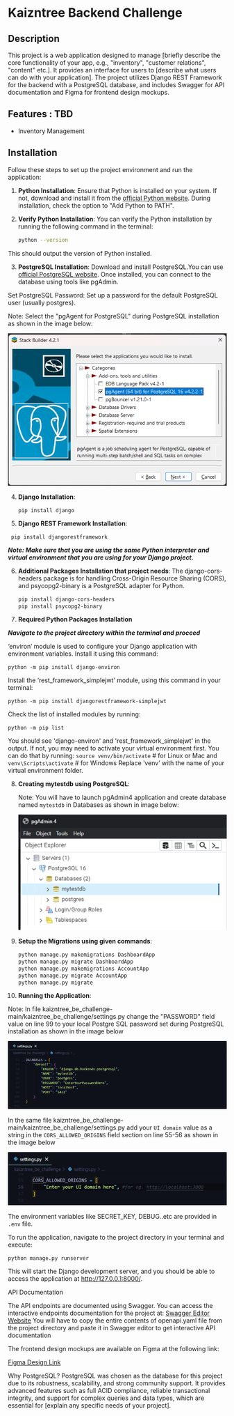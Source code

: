 # Kaizntree Backend Challenge

## Description

This project is a web application designed to manage [briefly describe the core functionality of your app, e.g., "inventory", "customer relations", "content" etc.]. It provides an interface for users to [describe what users can do with your application]. The project utilizes Django REST Framework for the backend with a PostgreSQL database, and includes Swagger for API documentation and Figma for frontend design mockups.

## Features : TBD

- Inventory Management

  
## Installation

Follow these steps to set up the project environment and run the application:

1. **Python Installation**: Ensure that Python is installed on your system. If not, download and install it from the [official Python website](https://www.python.org/). During installation, check the option to "Add Python to PATH".

2. **Verify Python Installation**: You can verify the Python installation by running the following command in the terminal:

   ```sh
   python --version
   ```
This should output the version of Python installed.

3. **PostgreSQL Installation**: Download and install PostgreSQL.You can use [official PostgreSQL website](https://www.postgresql.org/download/). Once installed, you can connect to the database using tools like pgAdmin.

Set PostgreSQL Password: Set up a password for the default PostgreSQL user (usually postgres).

Note: Select the "pgAgent for PostgreSQL" during PostgreSQL installation as shown in the image below:

![Alt text](pgAgent.png?raw=true "PgAgent")

4. **Django Installation**:

   ```
   pip install django
   ```
5. **Django REST Framework Installation**:

  ```
   pip install djangorestframework
  ```
***Note: Make sure that you are using the same Python interpreter and virtual environment that you are using for your Django project.***
  
6. **Additional Packages Installation that project needs**:
The django-cors-headers package is for handling Cross-Origin Resource Sharing (CORS), and psycopg2-binary is a PostgreSQL adapter for Python.

   ```
   pip install django-cors-headers
   pip install psycopg2-binary
   ```
7. **Required Python Packages Installation**

***Navigate to the project directory within the terminal and proceed***

‘environ’ module is used to configure your Django application with environment variables. Install it using this command:

   ```
   python -m pip install django-environ
   ```
Install the ‘rest_framework_simplejwt’ module, using this command in your terminal:

   ```
   python -m pip install djangorestframework-simplejwt
   ```
Check the list of installed modules by running:

   ```
   python -m pip list
   ```
You should see 'django-environ' and 'rest_framework_simplejwt' in the output. If not, you may need to activate your virtual environment first. You can do that by running:
`source venv/bin/activate` # for Linux or Mac and `venv\Scripts\activate` # for Windows
Replace ‘venv’ with the name of your virtual environment folder.

8. **Creating mytestdb using PostgreSQL**:

   Note: You will have to launch pgAdmin4 application and create database named `mytestdb` in Databases as shown in image below:
   
   ![Alt text](mytestdb.png?raw=true "mytestdb")

9. **Setup the Migrations using given commands**:

   ```
   python manage.py makemigrations DashboardApp
   python manage.py migrate DashboardApp
   python manage.py makemigrations AccountApp
   python manage.py migrate AccountApp
   python manage.py migrate
   ```
10. **Running the Application**:

Note: In file kaizntree_be_challenge-main/kaizntree_be_challenge/settings.py change the "PASSWORD" field value on line 99 to your local Postgre SQL password set during PostgreSQL installation as shown in the image below

![Alt text](PasswordRequirement.png?raw=true "PasswordRequirement")

In the same file kaizntree_be_challenge-main/kaizntree_be_challenge/settings.py add your `UI domain` value as a string in the `CORS_ALLOWED_ORIGINS` field section on line 55-56 as shown in the image below

![Alt text](CORS.png?raw=true "CORS")

The environment variables like SECRET_KEY, DEBUG..etc are provided in `.env` file.

To run the application, navigate to the project directory in your terminal and execute:

   ```
   python manage.py runserver
   ```
This will start the Django development server, and you should be able to access the application at http://127.0.0.1:8000/.

API Documentation

The API endpoints are documented using Swagger. You can access the interactive endpoints documentation for the project at: [Swagger Editor Website](https://editor.swagger.io/)
You will have to copy the entire contents of openapi.yaml file from the project directory and paste it in Swagger editor to get interactive API documentation

The frontend design mockups are available on Figma at the following link:

[Figma Design Link](https://www.figma.com/file/fjzPIi67Jk7WgW3gjeA0Tk/Kaizntree-Full-Stack-Interview-UI-Template?type=whiteboard&node-id=0-1&t=T12L5wu2aGemt1Lk-0)

Why PostgreSQL?
PostgreSQL was chosen as the database for this project due to its robustness, scalability, and strong community support. It provides advanced features such as full ACID compliance, reliable transactional integrity, and support for complex queries and data types, which are essential for [explain any specific needs of your project].

